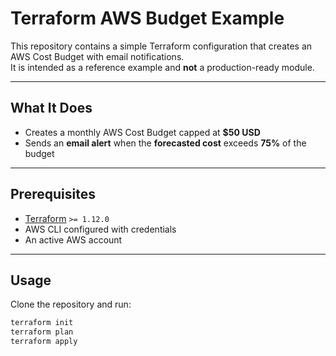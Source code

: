 # Terraform AWS Budget Example

This repository contains a simple Terraform configuration that creates an AWS Cost Budget with email notifications.  
It is intended as a reference example and **not** a production-ready module.

---

## What It Does
- Creates a monthly AWS Cost Budget capped at **$50 USD**
- Sends an **email alert** when the **forecasted cost** exceeds **75%** of the budget

---

## Prerequisites
- [Terraform](https://developer.hashicorp.com/terraform/downloads) `>= 1.12.0`
- AWS CLI configured with credentials  
- An active AWS account

---

## Usage
Clone the repository and run:
```bash
terraform init
terraform plan
terraform apply
